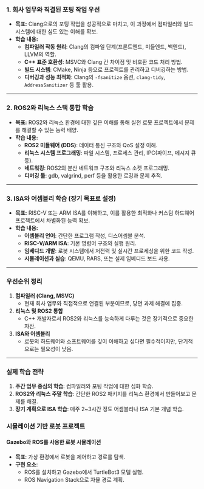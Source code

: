
### 1. **회사 업무와 직결된 포팅 작업 우선**

- **목표:** Clang으로의 포팅 작업을 성공적으로 마치고, 이 과정에서 컴파일러와 빌드 시스템에 대한 심도 있는 이해를 확보.
- **학습 내용:**
    - **컴파일러 작동 원리**: Clang의 컴파일 단계(프론트엔드, 미들엔드, 백엔드), LLVM의 역할.
    - **C++ 표준 호환성**: MSVC와 Clang 간 차이점 및 비호환 코드 처리 방법.
    - **빌드 시스템**: CMake, Ninja 등으로 프로젝트를 관리하고 디버깅하는 방법.
    - **디버깅과 성능 최적화**: Clang의 `-fsanitize` 옵션, `clang-tidy`, `AddressSanitizer` 등 툴 활용.

---

### 2. **ROS2와 리눅스 스택 통합 학습**

- **목표:** ROS2와 리눅스 환경에 대한 깊은 이해를 통해 실전 로봇 프로젝트에서 문제를 해결할 수 있는 능력 배양.
- **학습 내용:**
    - **ROS2 미들웨어 (DDS)**: 데이터 통신 구조와 QoS 설정 이해.
    - **리눅스 시스템 프로그래밍**: 파일 시스템, 프로세스 관리, IPC(파이프, 메시지 큐 등).
    - **네트워킹**: ROS2의 분산 네트워크 구조와 리눅스 소켓 프로그래밍.
    - **디버깅 툴**: gdb, valgrind, perf 등을 활용한 로깅과 문제 추적.

---

### 3. **ISA와 어셈블리 학습 (장기 목표로 설정)**

- **목표:** RISC-V 또는 ARM ISA를 이해하고, 이를 활용한 최적화나 커스텀 하드웨어 프로젝트에서 차별화된 능력 확보.
- **학습 내용:**
    - **어셈블리 언어**: 간단한 프로그램 작성, 디스어셈블 분석.
    - **RISC-V/ARM ISA**: 기본 명령어 구조와 실행 원리.
    - **임베디드 개발**: 로봇 시스템에서 저전력 및 실시간 프로세싱을 위한 코드 작성.
    - **시뮬레이션과 실습**: QEMU, RARS, 또는 실제 임베디드 보드 사용.

---

### **우선순위 정리**

1. **컴파일러 (Clang, MSVC)**
    - 현재 회사 업무와 직접적으로 연결된 부분이므로, 당면 과제 해결에 집중.
2. **리눅스 및 ROS2 통합**
    - C++ 개발자로서 ROS2와 리눅스를 능숙하게 다루는 것은 장기적으로 중요한 자산.
3. **ISA와 어셈블리**
    - 로봇의 하드웨어와 소프트웨어를 깊이 이해하고 싶다면 필수적이지만, 단기적으로는 필요성이 낮음.

---

### **실제 학습 전략**

1. **주간 업무 중심의 학습**: 컴파일러와 포팅 작업에 대한 심화 학습.
2. **ROS2와 리눅스 주말 학습**: 간단한 ROS2 패키지를 리눅스 환경에서 만들어보고 문제를 해결.
3. **장기 계획으로 ISA 학습**: 매주 2~3시간 정도 어셈블리나 ISA 기본 개념 학습.

### 시뮬레이션 기반 로봇 프로젝트

#### Gazebo와 ROS를 사용한 로봇 시뮬레이션

- **목표**: 가상 환경에서 로봇을 제어하고 경로를 탐색.
- **구현 요소**:
    - ROS를 설치하고 Gazebo에서 TurtleBot3 모델 실행.
    - ROS Navigation Stack으로 자율 경로 계획.